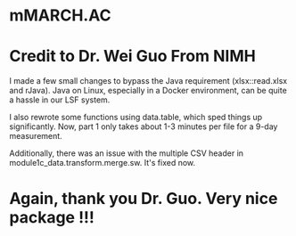 # mMARCH.AC

# Credit to Dr. Wei Guo From NIMH

I made a few small changes to bypass the Java requirement (xlsx::read.xlsx and rJava). Java on Linux, especially in a Docker environment, can be quite a hassle in our LSF system.

I also rewrote some functions using data.table, which sped things up significantly. Now, part 1 only takes about 1-3 minutes per file for a 9-day measurement.

Additionally, there was an issue with the multiple CSV header in module1c_data.transform.merge.sw. It's fixed now.
 
# Again, thank you Dr. Guo. Very nice package !!!
